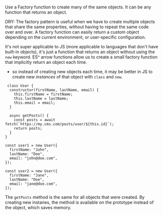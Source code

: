Use a Factory function to create many of the same objects. It can be any function that returns an object.

DRY: The factory pattern is useful when we have to create multiple objects that share the same properties, without having to repeat the same code over and over. A factory function can easily return a custom object depending on the current environment, or user-specific configuration.

It's not super applicable to JS (more applicable to languages that don't have built-in objects), it's just a function that returns an object without using the `new` keyword. ES^ arrow functions allow us to create a small factory function that implicitly return an object each time.
 - so instead of creating new objects each time, it may be better in JS to create new <i>instances</i> of that object with `class` and `new`.
```
 class User {
  constructor(firstName, lastName, email) {
    this.firstName = firstName;
    this.lastName = lastName;
    this.email = email;
  }

  async getPosts() {
    const posts = await fetch(`https://my.cms.com/posts/user/${this.id}`);
    return posts;
  }
}

const user1 = new User({
  firstName: "John",
  lastName: "Doe",
  email: "john@doe.com",
});

const user2 = new User({
  firstName: "Jane",
  lastName: "Doe",
  email: "jane@doe.com",
});
```
The `getPosts` method is the same for all objects that were created. By creating new instanes, the method is available on the prototype instead of the object, which saves memory.

